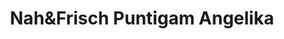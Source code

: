---
title: "Nah&Frisch Puntigam Angelika"
url: /tieschen/nahundfrisch-puntigam-angelika/
shop: Supermarkt
---